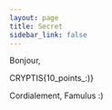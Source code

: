 ```yaml
---
layout: page
title: Secret
sidebar_link: false
---
```


Bonjour,

CRYPTIS{10_points_:)}

Cordialement,
Famulus :)